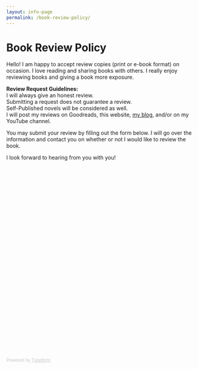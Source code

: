 ```yaml
---
layout: info-page
permalink: /book-review-policy/
---
```


<h1>Book Review Policy</h1>

Hello! I am happy to accept review copies (print or e-book format) on occasion. I love reading and sharing books with others. I really enjoy reviewing books and giving a book more exposure.

<b>Review Request Guidelines:</b><br>
I will always give an honest review.<br>
Submitting a request does not guarantee a review.<br>
Self-Published novels will be considered as well.<br>
I will post my reviews on Goodreads, this website, <a href="http://readwithcherie.wordpress.com">my blog</a>, and/or on my YouTube channel.<br>

You may submit your review by filling out the form below. I will go over the information and contact you on whether or not I would like to review the book.

I look forward to hearing from you with you!<br>

<!-- Change the width and height values to suit you best -->
<div class="typeform-widget" data-url="https://cdlampley.typeform.com/to/UiZTF7" data-text="Book Review Request" style="width:100%;height:500px;"></div>
<script>(function(){var qs,js,q,s,d=document,gi=d.getElementById,ce=d.createElement,gt=d.getElementsByTagName,id='typef_orm',b='https://s3-eu-west-1.amazonaws.com/share.typeform.com/';if(!gi.call(d,id)){js=ce.call(d,'script');js.id=id;js.src=b+'widget.js';q=gt.call(d,'script')[0];q.parentNode.insertBefore(js,q)}})()</script>
<div style="font-family: Sans-Serif;font-size: 12px;color: #999;opacity: 0.5; padding-top: 5px;">Powered by <a href="https://www.typeform.com/examples/forms/?utm_campaign=UiZTF7&amp;utm_source=typeform.com-929796-Basic&amp;utm_medium=typeform&amp;utm_content=typeform-embedded-poweredbytypeform&amp;utm_term=EN" style="color: #999" target="_blank">Typeform</a></div>
